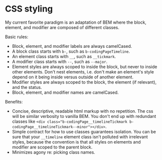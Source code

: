 # CSS styling

My current favorite paradigm is an adaptation of BEM where the block, element, and modifier are composed of different classes.

Basic rules:

  * Block, element, and modifier labels are always camelCased.
  * A block class starts with `b-`, such as `b-codingPageTimeline`.
  * An element class starts with `__`, such as `__tickmark`.
  * A modifier class starts with `--`, such as `--major`.
  * Element styles are always scoped to inside the block, but never to inside other elements. Don't nest elements, i.e. don't make an element's style depend on it being inside versus outside of another element.
  * Modifier styles are always scoped to the block, the element (if relevant), and the status.
  * Block, element, and modifier names are camelCased.

Benefits:

  * Concise, descriptive, readable html markup with no repetition. The css will be similar verbosity to vanilla BEM. You don't end up with redundant classes like `<div class="b-codingPage__timelineTickmark b-codingPage__timelineTickmark--minor"></div>`.
  * Simple contract for how to use classes guarantees isolation. You can be sure that your `__timeline` element class isn't polluted with irrelevant styles, because the convention is that all styles on elements and modifier are scoped to the parent block.
  * Minimizes agony re: picking class names.

